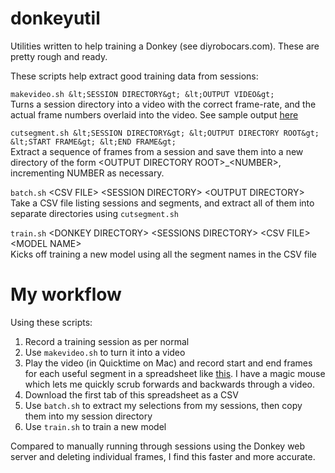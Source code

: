 # donkeyutil
Utilities written to help training a Donkey (see diyrobocars.com). These are pretty rough and ready.

These scripts help extract good training data from sessions:

`makevideo.sh &lt;SESSION DIRECTORY&gt; &lt;OUTPUT VIDEO&gt;`  
Turns a session directory into a video with the correct frame-rate, and the actual frame numbers overlaid into the video. See sample output [here](https://goo.gl/photos/h9RzsU8osPy9eHCv7)

`cutsegment.sh &lt;SESSION DIRECTORY&gt; &lt;OUTPUT DIRECTORY ROOT&gt; &lt;START FRAME&gt; &lt;END FRAME&gt;`  
Extract a sequence of frames from a session and save them into a new directory of the form &lt;OUTPUT DIRECTORY ROOT&gt;_&lt;NUMBER&gt;, incrementing NUMBER as necessary. 

`batch.sh` &lt;CSV FILE&gt; &lt;SESSION DIRECTORY&gt; &lt;OUTPUT DIRECTORY&gt;  
Take a CSV file listing sessions and segments, and extract all of them into separate directories using `cutsegment.sh`

`train.sh` &lt;DONKEY DIRECTORY&gt; &lt;SESSIONS DIRECTORY&gt; &lt;CSV FILE&gt; &lt;MODEL NAME&gt;  
Kicks off training a new model using all the segment names in the CSV file

# My workflow

Using these scripts:

1. Record a training session as per normal
1. Use `makevideo.sh` to turn it into a video
1. Play the video (in Quicktime on Mac) and record start and end frames for each useful segment in a spreadsheet like [this](https://docs.google.com/spreadsheets/d/1OGm7YjxCvQ6SWKb-KafAnEZpwtLmpNko2brxZ1VrZBE/edit?usp=sharing). I have a magic mouse which lets me quickly scrub forwards and backwards through a video.
1. Download the first tab of this spreadsheet as a CSV
1. Use `batch.sh` to extract my selections from my sessions, then copy them into my session directory
1. Use `train.sh` to train a new model

Compared to manually running through sessions using the Donkey web server and deleting individual frames, I find this faster and more accurate.
